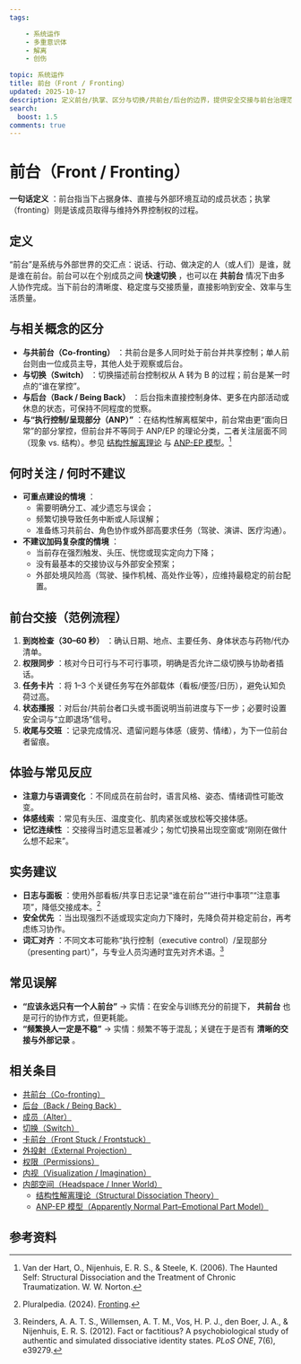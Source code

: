 ```yaml
---
tags:

    - 系统运作
    - 多重意识体
    - 解离
    - 创伤

topic: 系统运作
title: 前台（Front / Fronting）
updated: 2025-10-17
description: 定义前台/执掌、区分与切换/共前台/后台的边界，提供安全交接与前台治理范例、常见误解与参考资料。
search:
  boost: 1.5
comments: true
---
```


# 前台（Front / Fronting）

**一句话定义** ：前台指当下占据身体、直接与外部环境互动的成员状态；执掌（fronting）则是该成员取得与维持外界控制权的过程。

## 定义

“前台”是系统与外部世界的交汇点：说话、行动、做决定的人（或人们）是谁，就是谁在前台。前台可以在个别成员之间 **快速切换** ，也可以在 **共前台** 情况下由多人协作完成。当下前台的清晰度、稳定度与交接质量，直接影响到安全、效率与生活质量。

## 与相关概念的区分

- **与共前台（Co-fronting）** ：共前台是多人同时处于前台并共享控制；单人前台则由一位成员主导，其他人处于观察或后台。
- **与切换（Switch）** ：切换描述前台控制权从 A 转为 B 的过程；前台是某一时点的“谁在掌控”。
- **与后台（Back / Being Back）** ：后台指未直接控制身体、更多在内部活动或休息的状态，可保持不同程度的觉察。
- **与“执行控制/呈现部分（ANP）”** ：在结构性解离框架中，前台常由更“面向日常”的部分掌控，但前台并不等同于 ANP/EP 的理论分类，二者关注层面不同（现象 vs. 结构）。参见 [结构性解离理论](Structural-Dissociation-Theory.md) 与 [ANP-EP 模型](Apparently-Normal-Part-Emotional-Part-Model.md)。[^vanderhart2006-ffront]

## 何时关注 / 何时不建议

- **可重点建设的情境** ：
    - 需要明确分工、减少遗忘与误会；
    - 频繁切换导致任务中断或人际误解；
    - 准备练习共前台、角色协作或外部高要求任务（驾驶、演讲、医疗沟通）。
- **不建议加码复杂度的情境** ：
    - 当前存在强烈触发、头压、恍惚或现实定向力下降；
    - 没有最基本的交接协议与外部安全预案；
    - 外部处境风险高（驾驶、操作机械、高处作业等），应维持最稳定的前台配置。

## 前台交接（范例流程）

1. **到岗检查（30–60 秒）** ：确认日期、地点、主要任务、身体状态与药物/代办清单。
2. **权限同步** ：核对今日可行与不可行事项，明确是否允许二级切换与协助者插话。
3. **任务卡片** ：将 1–3 个关键任务写在外部载体（看板/便签/日历），避免认知负荷过高。
4. **状态播报** ：对后台/共前台者口头或书面说明当前进度与下一步；必要时设置安全词与“立即退场”信号。
5. **收尾与交班** ：记录完成情况、遗留问题与体感（疲劳、情绪），为下一位前台者留痕。

## 体验与常见反应

- **注意力与语调变化** ：不同成员在前台时，语言风格、姿态、情绪调性可能改变。
- **体感线索** ：常见有头压、温度变化、肌肉紧张或放松等交接体感。
- **记忆连续性** ：交接得当时遗忘显著减少；匆忙切换易出现空窗或“刚刚在做什么想不起来”。

## 实务建议

- **日志与面板** ：使用外部看板/共享日志记录“谁在前台”“进行中事项”“注意事项”，降低交接成本。[^pluralpedia-front]
- **安全优先** ：当出现强烈不适或现实定向力下降时，先降负荷并稳定前台，再考虑练习协作。
- **词汇对齐** ：不同文本可能称“执行控制（executive control）/呈现部分（presenting part）”，与专业人员沟通时宜先对齐术语。[^reinders2012]

## 常见误解

- **“应该永远只有一个人前台”** → 实情：在安全与训练充分的前提下， **共前台** 也是可行的协作方式，但更耗能。
- **“频繁换人一定是不稳”** → 实情：频繁不等于混乱；关键在于是否有 **清晰的交接与外部记录** 。

## 相关条目

- [共前台（Co-fronting）](Co-Fronting.md)
- [后台（Back / Being Back）](Back-Being-Back.md)
- [成员（Alter）](Alter.md)
- [切换（Switch）](Switch.md)
- [卡前台（Front Stuck / Frontstuck）](Frontstuck.md)
- [外投射（External Projection）](External-Projection.md)
- [权限（Permissions）](Permissions.md)
- [内视（Visualization / Imagination）](Visualization-Imagination.md)
- [内部空间（Headspace / Inner World）](Headspace-Inner-World.md)
    - [结构性解离理论（Structural Dissociation Theory）](Structural-Dissociation-Theory.md)
    - [ANP-EP 模型（Apparently Normal Part–Emotional Part Model）](Apparently-Normal-Part-Emotional-Part-Model.md)

## 参考资料

[^pluralpedia-front]: Pluralpedia. (2024). [Fronting](https://pluralpedia.org/w/Fronting).
[^reinders2012]: Reinders, A. A. T. S., Willemsen, A. T. M., Vos, H. P. J., den Boer, J. A., & Nijenhuis, E. R. S. (2012). Fact or factitious? A psychobiological study of authentic and simulated dissociative identity states. *PLoS ONE*, 7(6), e39279.
[^vanderhart2006-ffront]: Van der Hart, O., Nijenhuis, E. R. S., & Steele, K. (2006). The Haunted Self: Structural Dissociation and the Treatment of Chronic Traumatization. W. W. Norton.
